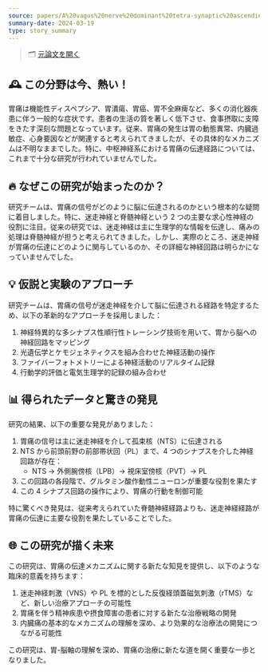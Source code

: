 ```yaml
---
source: papers/A%20vagus%20nerve%20dominant%20tetra-synaptic%20ascending%20pathway%20for%20gastric%20pain%20processing%20-%20Nature%20Communications.md
summary-date: 2024-03-19
type: story_summary
---
```


> 🗂 [元論文を開く](../papers/A%20vagus%20nerve%20dominant%20tetra-synaptic%20ascending%20pathway%20for%20gastric%20pain%20processing%20-%20Nature%20Communications.md)

## 🕰 この分野は今、熱い！

胃痛は機能性ディスペプシア、胃潰瘍、胃癌、胃不全麻痺など、多くの消化器疾患に伴う一般的な症状です。患者の生活の質を著しく低下させ、食事摂取に支障をきたす深刻な問題となっています。従来、胃痛の発生は胃の動態異常、内臓過敏症、心身要因などが関連すると考えられてきましたが、その具体的なメカニズムは不明なままでした。特に、中枢神経系における胃痛の伝達経路については、これまで十分な研究が行われていませんでした。

## 🔥 なぜこの研究が始まったのか？

研究チームは、胃痛の信号がどのように脳に伝達されるのかという根本的な疑問に着目しました。特に、迷走神経と脊髄神経という 2 つの主要な求心性神経の役割に注目。従来の研究では、迷走神経は主に生理学的な情報を伝達し、痛みの処理は脊髄神経が担うと考えられてきました。しかし、実際のところ、迷走神経が胃痛の伝達にどのように関与しているのか、その詳細な神経回路は明らかになっていませんでした。

## 💡 仮説と実験のアプローチ

研究チームは、胃痛の信号が迷走神経を介して脳に伝達される経路を特定するため、以下の革新的なアプローチを採用しました：

1. 神経特異的な多シナプス性順行性トレーシング技術を用いて、胃から脳への神経回路をマッピング
2. 光遺伝学とケモジェネティクスを組み合わせた神経活動の操作
3. ファイバーフォトメトリーによる神経活動のリアルタイム記録
4. 行動学的評価と電気生理学的記録の組み合わせ

## 📊 得られたデータと驚きの発見

研究の結果、以下の重要な発見がありました：

1. 胃痛の信号は主に迷走神経を介して孤束核（NTS）に伝達される
2. NTS から前頭前野の前部帯状回（PL）まで、4 つのシナプスを介した神経回路が存在：
   - NTS → 外側腕傍核（LPB）→ 視床室傍核（PVT）→ PL
3. この回路の各段階で、グルタミン酸作動性ニューロンが重要な役割を果たす
4. この 4 シナプス回路の操作により、胃痛の行動を制御可能

特に驚くべき発見は、従来考えられていた脊髄神経経路よりも、迷走神経経路が胃痛の伝達に主要な役割を果たしていることでした。

## 🌐 この研究が描く未来

この研究は、胃痛の伝達メカニズムに関する新たな知見を提供し、以下のような臨床的意義を持ちます：

1. 迷走神経刺激（VNS）や PL を標的とした反復経頭蓋磁気刺激（rTMS）など、新しい治療アプローチの可能性
2. 胃痛を伴う精神疾患や摂食障害の患者に対する新たな治療戦略の開発
3. 内臓痛の基本的なメカニズムの理解を深め、より効果的な治療法の開発につながる可能性

この研究は、胃-脳軸の理解を深め、胃痛の治療に新たな道を開く重要な一歩となりました。
